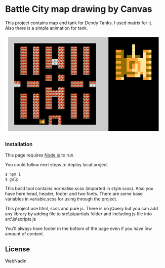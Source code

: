 # Battle City map drawing by Canvas

This project contains map and tank for Dendy Tanks. I used matrix for it.
Also there is a simple animation for tank.

![Battle City](https://github.com/WebNadin/canvas-dendy-tank-map/blob/master/src/images/map-tank.png)

### Installation

This page requires [Node.js](https://nodejs.org/) to run.

You could follow next steps to deploy local project

 ```
$ npm i
$ gulp
```

This build tool contains normalise.scss (imported in style.scss). Also you have here head, header, footer and two fonts.
There are some base variables in variable.scss for using through the project.

This project use html, scss and pure js. There is no jQuery but you can add any library by adding file to
src\js\partials folder and including js file into src\js\scripts.js

You'll always have footer in the bottom of the page even if you have low amount of content.


License
----

WebNadin
